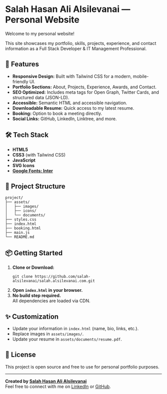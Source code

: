 # Salah Hasan Ali Alsilevanai — Personal Website

Welcome to my personal website!

This site showcases my portfolio, skills, projects, experience, and contact information as a Full Stack Developer & IT Management Professional.

## 🚀 Features

- **Responsive Design:** Built with Tailwind CSS for a modern, mobile-friendly UI.
- **Portfolio Sections:** About, Projects, Experience, Awards, and Contact.
- **SEO Optimized:** Includes meta tags for Open Graph, Twitter Cards, and structured data (JSON-LD).
- **Accessible:** Semantic HTML and accessible navigation.
- **Downloadable Resume:** Quick access to my latest resume.
- **Booking:** Option to book a meeting directly.
- **Social Links:** GitHub, LinkedIn, Linktree, and more.

## 🛠️ Tech Stack

- **HTML5**
- **CSS3** (with Tailwind CSS)
- **JavaScript**
- **SVG Icons**
- **[Google Fonts: Inter](https://fonts.google.com/specimen/Inter)**

## 📁 Project Structure

```
project/
├── assets/
│   ├── images/
│   ├── icons/
│   └── documents/
├── styles.css
├── index.html
├── booking.html
├── main.js
└── README.md
```

## 📦 Getting Started

1. **Clone or Download:**
   ```
   git clone https://github.com/salah-alsilevanai/salah.alsilevanai.com.git
   ```
2. **Open `index.html` in your browser.**
3. **No build step required.**  
   All dependencies are loaded via CDN.

## ✨ Customization

- Update your information in `index.html` (name, bio, links, etc.).
- Replace images in `assets/images/`.
- Update your resume in `assets/documents/resume.pdf`.

## 📄 License

This project is open source and free to use for personal portfolio purposes.

---

**Created by [Salah Hasan Ali Alsilevanai](https://salah.alsilevanai.com/)**  
Feel free to connect with me on [LinkedIn](https://www.linkedin.com/in/salah-alsilevanai/) or [GitHub](https://github.com/salah-alsilevanai).
